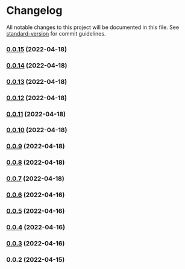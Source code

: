 # Changelog

All notable changes to this project will be documented in this file. See [standard-version](https://github.com/conventional-changelog/standard-version) for commit guidelines.

### [0.0.15](https://github.com/klimby/angular-translation-check/compare/v0.0.14...v0.0.15) (2022-04-18)

### [0.0.14](https://github.com/klimby/angular-translation-check/compare/v0.0.13...v0.0.14) (2022-04-18)

### [0.0.13](https://github.com/klimby/angular-translation-check/compare/v0.0.12...v0.0.13) (2022-04-18)

### [0.0.12](https://github.com/klimby/angular-translation-check/compare/v0.0.11...v0.0.12) (2022-04-18)

### [0.0.11](https://github.com/klimby/angular-translation-check/compare/v0.0.10...v0.0.11) (2022-04-18)

### [0.0.10](https://github.com/klimby/angular-translation-check/compare/v0.0.9...v0.0.10) (2022-04-18)

### [0.0.9](https://github.com/klimby/angular-translation-check/compare/v0.0.8...v0.0.9) (2022-04-18)

### [0.0.8](https://github.com/klimby/angular-translation-check/compare/v0.0.7...v0.0.8) (2022-04-18)

### [0.0.7](https://github.com/klimby/angular-translation-check/compare/v0.0.6...v0.0.7) (2022-04-18)

### [0.0.6](https://github.com/klimby/angular-translation-check/compare/v0.0.5...v0.0.6) (2022-04-16)

### [0.0.5](https://github.com/klimby/angular-translation-check/compare/v0.0.4...v0.0.5) (2022-04-16)

### [0.0.4](https://github.com/klimby/angular-translation-check/compare/v0.0.3...v0.0.4) (2022-04-16)

### [0.0.3](https://github.com/klimby/angular-translation-check/compare/v0.0.2...v0.0.3) (2022-04-16)

### 0.0.2 (2022-04-15)
